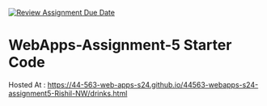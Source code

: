 [![Review Assignment Due Date](https://classroom.github.com/assets/deadline-readme-button-24ddc0f5d75046c5622901739e7c5dd533143b0c8e959d652212380cedb1ea36.svg)](https://classroom.github.com/a/5u0mb8O1)
# WebApps-Assignment-5 Starter Code
Hosted At : https://44-563-web-apps-s24.github.io/44563-webapps-s24-assignment5-Rishil-NW/drinks.html

